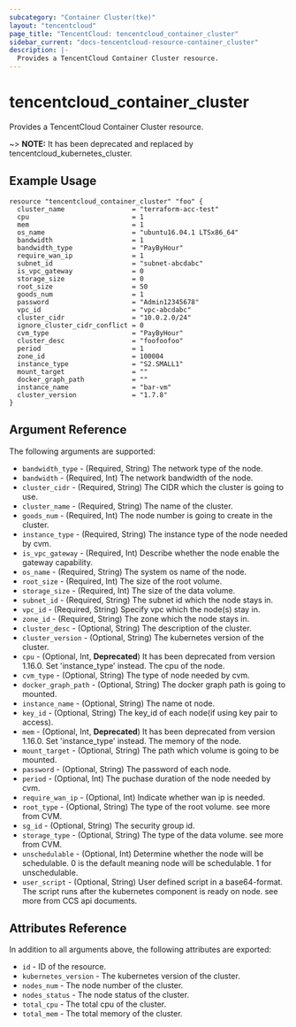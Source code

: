 ```yaml
---
subcategory: "Container Cluster(tke)"
layout: "tencentcloud"
page_title: "TencentCloud: tencentcloud_container_cluster"
sidebar_current: "docs-tencentcloud-resource-container_cluster"
description: |-
  Provides a TencentCloud Container Cluster resource.
---
```


# tencentcloud_container_cluster

Provides a TencentCloud Container Cluster resource.

~> **NOTE:** It has been deprecated and replaced by tencentcloud_kubernetes_cluster.

## Example Usage

```hcl
resource "tencentcloud_container_cluster" "foo" {
  cluster_name                 = "terraform-acc-test"
  cpu                          = 1
  mem                          = 1
  os_name                      = "ubuntu16.04.1 LTSx86_64"
  bandwidth                    = 1
  bandwidth_type               = "PayByHour"
  require_wan_ip               = 1
  subnet_id                    = "subnet-abcdabc"
  is_vpc_gateway               = 0
  storage_size                 = 0
  root_size                    = 50
  goods_num                    = 1
  password                     = "Admin12345678"
  vpc_id                       = "vpc-abcdabc"
  cluster_cidr                 = "10.0.2.0/24"
  ignore_cluster_cidr_conflict = 0
  cvm_type                     = "PayByHour"
  cluster_desc                 = "foofoofoo"
  period                       = 1
  zone_id                      = 100004
  instance_type                = "S2.SMALL1"
  mount_target                 = ""
  docker_graph_path            = ""
  instance_name                = "bar-vm"
  cluster_version              = "1.7.8"
}
```

## Argument Reference

The following arguments are supported:

* `bandwidth_type` - (Required, String) The network type of the node.
* `bandwidth` - (Required, Int) The network bandwidth of the node.
* `cluster_cidr` - (Required, String) The CIDR which the cluster is going to use.
* `cluster_name` - (Required, String) The name of the cluster.
* `goods_num` - (Required, Int) The node number is going to create in the cluster.
* `instance_type` - (Required, String) The instance type of the node needed by cvm.
* `is_vpc_gateway` - (Required, Int) Describe whether the node enable the gateway capability.
* `os_name` - (Required, String) The system os name of the node.
* `root_size` - (Required, Int) The size of the root volume.
* `storage_size` - (Required, Int) The size of the data volume.
* `subnet_id` - (Required, String) The subnet id which the node stays in.
* `vpc_id` - (Required, String) Specify vpc which the node(s) stay in.
* `zone_id` - (Required, String) The zone which the node stays in.
* `cluster_desc` - (Optional, String) The description of the cluster.
* `cluster_version` - (Optional, String) The kubernetes version of the cluster.
* `cpu` - (Optional, Int, **Deprecated**) It has been deprecated from version 1.16.0. Set 'instance_type' instead. The cpu of the node.
* `cvm_type` - (Optional, String) The type of node needed by cvm.
* `docker_graph_path` - (Optional, String) The docker graph path is going to mounted.
* `instance_name` - (Optional, String) The name ot node.
* `key_id` - (Optional, String) The key_id of each node(if using key pair to access).
* `mem` - (Optional, Int, **Deprecated**) It has been deprecated from version 1.16.0. Set 'instance_type' instead. The memory of the node.
* `mount_target` - (Optional, String) The path which volume is going to be mounted.
* `password` - (Optional, String) The password of each node.
* `period` - (Optional, Int) The puchase duration of the node needed by cvm.
* `require_wan_ip` - (Optional, Int) Indicate whether wan ip is needed.
* `root_type` - (Optional, String) The type of the root volume. see more from CVM.
* `sg_id` - (Optional, String) The security group id.
* `storage_type` - (Optional, String) The type of the data volume. see more from CVM.
* `unschedulable` - (Optional, Int) Determine whether the node will be schedulable. 0 is the default meaning node will be schedulable. 1 for unschedulable.
* `user_script` - (Optional, String) User defined script in a base64-format. The script runs after the kubernetes component is ready on node. see more from CCS api documents.

## Attributes Reference

In addition to all arguments above, the following attributes are exported:

* `id` - ID of the resource.
* `kubernetes_version` - The kubernetes version of the cluster.
* `nodes_num` - The node number of the cluster.
* `nodes_status` - The node status of the cluster.
* `total_cpu` - The total cpu of the cluster.
* `total_mem` - The total memory of the cluster.


